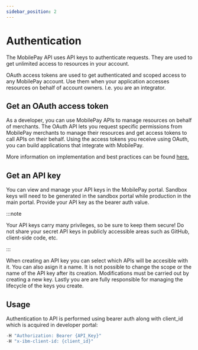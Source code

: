 ```yaml
---
sidebar_position: 2
---
```


# Authentication

The MobilePay API uses API keys to authenticate requests. They are used to get unlimited access to resources in your account.

OAuth access tokens are used to get authenticated and scoped access to any MobilePay account. Use them when your application accesses resources on behalf of account owners. I.e. you are an integrator.

## Get an OAuth access token

As a developer, you can use MobilePay APIs to manage resources on behalf of merchants. The OAuth API lets you request specific permissions from MobilePay merchants to manage their resources and get access tokens to call APIs on their behalf. Using the access tokens you receive using OAuth, you can build applications that integrate with MobilePay.

More information on implementation and best practices can be found [here.](https://developer.mobilepay.dk/developersupport/openid/)

## Get an API key

You can view and manage your API keys in the MobilePay portal. Sandbox keys will need to be generated in the sandbox portal while production in the main portal. Provide your API key as the bearer auth value.

:::note

Your API keys carry many privileges, so be sure to keep them secure! Do not share your secret API keys in publicly accessible areas such as GitHub, client-side code, etc.

:::

When creating an API key you can select which APIs will be accesible with it. You can also asign it a name. It is not possible to change the scope or the name of the API key after its creation. Modifications must be carried out by creating a new key. Lastly you are are fully responsible for managing the lifecycle of the keys you create.

## Usage

Authentication to API is performed using bearer auth along with client_id which is acquired in developer portal:

```jsx
-H "Authorization: Bearer {API_Key}"
-H "x-ibm-client-id: {client_id}"
```
